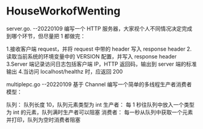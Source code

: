 # HouseWorkofWenting
server.go. --20220109
编写一个 HTTP 服务器，大家视个人不同情况决定完成到哪个环节，但尽量把 1 都做完：

 1.接收客户端 request，并将 request 中带的 header 写入 response header
 2.读取当前系统的环境变量中的 VERSION 配置，并写入 response header
 3.Server 端记录访问日志包括客户端 IP，HTTP 返回码，输出到 server 端的标准输出
 4.当访问 localhost/healthz 时，应返回 200
 
multiplepc.go --20220109
基于 Channel 编写一个简单的多线程生产者消费者模型：

队列：
队列长度 10，队列元素类型为 int
生产者：
每 1 秒往队列中放入一个类型为 int 的元素，队列满时生产者可以阻塞
消费者：
每一秒从队列中获取一个元素并打印，队列为空时消费者阻塞
